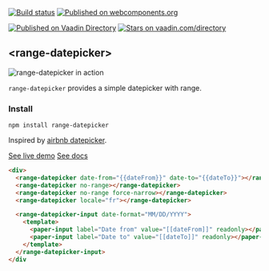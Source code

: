 [![Build status](https://travis-ci.org/RoXuS/range-datepicker.svg?branch=master)](https://travis-ci.org/RoXuS/range-datepicker)
[![Published on webcomponents.org](https://img.shields.io/badge/webcomponents.org-published-blue.svg)](https://www.webcomponents.org/element/roxus/range-datepicker)  

[![Published on Vaadin  Directory](https://img.shields.io/badge/Vaadin%20Directory-published-00b4f0.svg)](https://vaadin.com/directory/component/RoXuSrange-datepicker)
[![Stars on vaadin.com/directory](https://img.shields.io/vaadin-directory/star/RoXuSrange-datepicker.svg)](https://vaadin.com/directory/component/RoXuSrange-datepicker)

## &lt;range-datepicker&gt;

![range-datepicker in action](https://raw.githubusercontent.com/roxus/range-datepicker/master/demo.png)

`range-datepicker` provides a simple datepicker with range.

### Install

    npm install range-datepicker

Inspired by [airbnb datepicker](https://github.com/airbnb/react-dates).

[See live demo](https://roxus.github.io/range-datepicker/components/range-datepicker/demo/)
[See docs](https://roxus.github.io/range-datepicker/)

<!---
```
<custom-element-demo>
  <template>
    <script src="../webcomponentsjs/webcomponents-lite.js"></script>
    <link rel="import" href="range-datepicker.html">
    <style is="custom-style">
      div {
        height: 320px;
        width: 100%;
      }
    </style>
    <next-code-block></next-code-block>
  </template>
</custom-element-demo>
```
-->
```html
<div>
  <range-datepicker date-from="{{dateFrom}}" date-to="{{dateTo}}"></range-datepicker>
  <range-datepicker no-range></range-datepicker>
  <range-datepicker no-range force-narrow></range-datepicker>
  <range-datepicker locale="fr"></range-datepicker>

  <range-datepicker-input date-format="MM/DD/YYYY">
    <template>
      <paper-input label="Date from" value="[[dateFrom]]" readonly></paper-input>
      <paper-input label="Date to" value="[[dateTo]]" readonly></paper-input>
    </template>
  </range-datepicker-input>
</div
```


